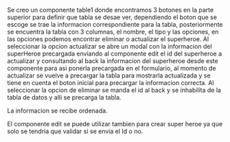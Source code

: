 Se creo un componente table1 donde encontramos 3 botones en la parte superior para definir que tabla se desae ver, dependiendo el boton que se escoge se trae la informacion correspondiente para la tabla, posteriormente se encuentra la tabla con 3 columnas, el nombre, el tipo y las opciones, en las opciones podemos encontrar eliminar o actualizar el superheroe.
Al seleccionar la opcion actualizar se abre un modal con la informacion del superHeroe precargada enviando al componente edit el id del superheroe a actualizar y consultando al back la informacion del superheroe desde este componente para asi ponerla precargada en el formulario, al momento de actualizar se vuelve a precargar la tabla para mostrarla actualizada y se tiene en cuenta el boton inicial para precargar la informacion correcta.
Al seleccionar la opcion de eliminar se manda el id al back y se inhabilita de la tabla de datos y alli se precarga la tabla.

La informacion se recibe ordenada.


El componente edit se puede utilizar tambien para crear super heroe ya que solo se tendria que validar si se envia el Id o no. 






